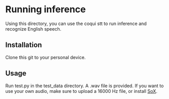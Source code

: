 # Running inference

Using this directory, you can use the coqui stt to run inference and recognize English speech.

## Installation

Clone this git to your personal device.

## Usage

Run test.py in the test_data directory. A .wav file is provided. If you want to use your own audio, make sure to upload a 16000 Hz file, or install [SoX](https://sox.sourceforge.net/).